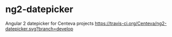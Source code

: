 # ng2-datepicker
Angular 2 datepicker for Centeva projects
https://travis-ci.org/Centeva/ng2-datepicker.svg?branch=develop